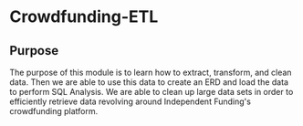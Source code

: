 # Crowdfunding-ETL

## Purpose
The purpose of this module is to learn how to extract, transform, and clean data. Then we are able to use this data to create an ERD and load the data to perform SQL Analysis. We are able to clean up large data sets in order to efficiently retrieve data revolving around Independent Funding's crowdfunding platform. 
